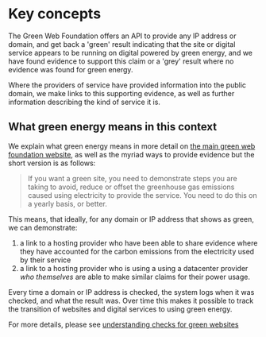 # Key concepts

The Green Web Foundation offers an API to provide any IP address or domain, and get back a 'green' result indicating that the site or digital service appears to be running on digital powered by green energy, and we have found evidence to support this claim or a 'grey' result where no evidence was found for green energy.

Where the providers of service have provided information into the public domain, we make links to this supporting evidence, as well as further information describing the kind of service it is.

## What green energy means in this context

We explain what green energy means in more detail on [the main green web foundation website][], as well as the myriad ways to provide evidence but the short version is as follows:

[the main green web foundation website]: https://www.thegreenwebfoundation.org/what-we-accept-as-evidence-of-green-power/

> If you want a green site, you need to demonstrate steps you are taking to avoid, reduce or offset the greenhouse gas emissions caused using electricity to provide the service. You need to do this on a yearly basis, or better.

This means, that ideally, for any domain or IP address that shows as green, we can demonstrate:

1. a link to a hosting provider who have been able to share evidence where they have accounted for the carbon emissions from the electricity used by their service
2. a link to a hosting provider who is using a using a datacenter provider _who themselves_ are able to make similar claims for their power usage.

Every time a domain or IP address is checked, the system logs when it was checked, and what the result was. Over time this makes it possible to track the transition of websites and digital services to using green energy.

For more details, please see [understanding checks for green websites](how-we-check-for-green.md)
